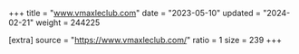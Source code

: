 +++
title = "www.vmaxleclub.com"
date = "2023-05-10"
updated = "2024-02-21"
weight = 244225

[extra]
source = "https://www.vmaxleclub.com/"
ratio = 1
size = 239
+++
